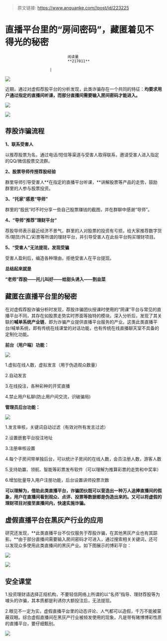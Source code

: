 > 原文链接: https://www.anquanke.com//post/id/223225 


# 直播平台里的“房间密码”，藏匿着见不得光的秘密


                                阅读量   
                                **217011**
                            
                        |
                        
                                                                                    



[![](https://p3.ssl.qhimg.com/t016422002ba28be706.png)](https://p3.ssl.qhimg.com/t016422002ba28be706.png)

近期，通过对虚假荐股平台的分析发现，此类诈骗存在一个共同的特征：**均要求用户通过指定的直播间听课，而部分直播间需要输入房间密码才能进入。**

[![](https://p1.ssl.qhimg.com/t0126fb10db10f69850.png)](https://p1.ssl.qhimg.com/t0126fb10db10f69850.png)

[![](https://p3.ssl.qhimg.com/t01d074dacf20e4a189.png)](https://p3.ssl.qhimg.com/t01d074dacf20e4a189.png)

## 荐股诈骗流程

**1、联系受害人**

以推荐股票为名，通过电话/短信等渠道与受害人取得联系，邀请受害人进入指定的QQ/微信股票交流群。

**2、股票导师传授荐股经验**

群里导师引导受害人**在指定的直播平台听课，**讲解股票等产品的走势，鼓励群里的人参与股票投资。

**3、“托家”感恩“导师”**

群里的“股民”时不时分享一些自己股票赚钱的截图，并在群聊中感谢“导师”。

**4、“导师”推荐”理财平台“**

荐股导师表示最近经济不景气，群里的人对股票的投资有亏损，给大家推荐数字货币/期货/外汇/彩票等所谓的理财平台，并引导受害人在此些平台购买理财项目。

**5、“受害人“无法提现，发现受骗**

受害人盈利后，编造各种理由，拒绝受害人在平台提现。

**总结起来就是**

**“老师”荐股——托儿叫好——给甜头诱入——割韭菜**



## 藏匿在直播平台里的秘密

在对虚假荐股诈骗分析时发现，荐股诈骗团伙授课时使用的“网课”平台与常见的直播平台不同，其存在如股票走势实时界面等独特的模块。深入分析后，发现了其关联的**喊单系统产业链**，即为诈骗产业提供直播平台服务的产业。这类此类直播平台/喊单系统，即有传统在线课堂的对话功能，也有传统在线直播聊天室不具备的定制化功能。

**前台（用户端）功能：**

[![](https://p2.ssl.qhimg.com/t0126d1edb8b8581ca3.png)](https://p2.ssl.qhimg.com/t0126d1edb8b8581ca3.png)

1.虚拟在线人数，虚拟发言（用于伪造观众数量）

2.自动发言

3.在线投注，各种彩种的开奖直播

4.禁止用户私聊(防止用户间交流，识破骗局)



**管理员后台功能：**

[![](https://p3.ssl.qhimg.com/t0169f08e3c350924cf.png)](https://p3.ssl.qhimg.com/t0169f08e3c350924cf.png)

1.发言审核，关键词自动过滤（有效对所有发言过滤）

2.设置嵌套平台投注地址

3.注册审核设置

4.每个子房间带单独后台，可以统计子房间的在线人数，会员注册人数，游客人数

5.支持助赢、领航、智能等彩票发布软件（可以理解为推算彩票的走势和中奖率）

6.增加批量导入用户注册功能，后台设置讲师投票次数

**可以理解为，借助此类直播平台，诈骗团伙既可以营造出一种万人追捧直播间的假象，用户在直播间看到观众、点评、投票等数据都是伪造出来的。又可以将虚假的理财项目对接至直播间内，快速实施诈骗。**

## 虚假直播平台在黑灰产行业的应用

研究还发现，**此类直播平台不仅仅服务于荐股诈骗，在其他黑灰产业也有其踪影。**由于部分直播间需要输入房间密码才可进入，通过搜索相关关键词，还可以发现众多使用此类直播间的黑灰产业。如下图展示的博彩平台：

[![](https://p2.ssl.qhimg.com/t014a31c1d84bf47777.png)](https://p2.ssl.qhimg.com/t014a31c1d84bf47777.png)

[![](https://p5.ssl.qhimg.com/t016c52a226b8c099c0.png)](https://p5.ssl.qhimg.com/t016c52a226b8c099c0.png)

## 安全课堂

1.投资理财请选择正规机构，不要轻信网络上所谓的以“名师”指导、理财荐股等为噱头的诈骗，其本质都是利诱你大额投注后，无法提现。

2.眼见不一定为实，虚假直播平台里的动态评论、人气都可以造假，千万不能被蒙蔽双眼。综合虚假直播间在黑灰产行业被频发使用的现象，凡是带有赌博博彩性质的直播平台，要仔细甄别。

[![](https://p4.ssl.qhimg.com/t017c24dbf1175744aa.png)](https://p4.ssl.qhimg.com/t017c24dbf1175744aa.png)
